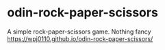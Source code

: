 # odin-rock-paper-scissors
A simple rock-paper-scissors game. Nothing fancy
https://wpj0110.github.io/odin-rock-paper-scissors/